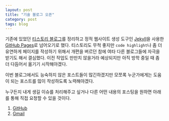 ```yaml
---
layout: post
title: "기술 블로그 오픈"
category: post
tags: blog
---
```

기존에 있었던 [티스토리 블로그](http://harveyk.me)를 정리하고 정적 웹사이트 생성 도구인 [Jekyll](https://jekyllrb.com/)을 사용한 [GitHub Pages](https://pages.github.com/)로 넘어오기로 했다. 티스토리도 무척 좋지만 `code highlight`나 좀 더 유연하게 페이지를 작성하기 위해서 개편을 벼르던 참에 여타 다른 블로그들에 자극을 받기도 해서 결심했다. 이전 작업도 만만치 않을거라 예상되지만 아직 방학 중일 때 좀 더 다듬어서 옮기기 시작해야겠다.

이번 블로그에서도 능숙하지 않은 포스트들이 많긴하겠지만 모쪼록 누군가에게는 도움이 되는 포스트를 많이 작성하도록 노력해야겠다.

누구든지 내게 생길 이슈를 처리해주고 싶거나 다른 어떤 내용의 포스팅을 원하면 아래를 통해 직접 요청할 수 있을 것이다.

  1. [GitHub](https://github.com/vaporize93/blog)
  2. [Gmail](mailto:vaporize93@gmail.com)
